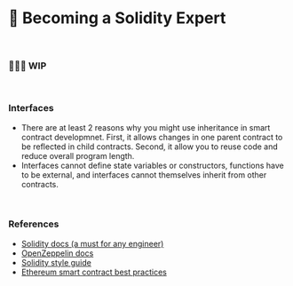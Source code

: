 # 👾 Becoming a Solidity Expert

<br>

### 👩🏼‍🏭 WIP

<br>

### Interfaces

* There are at least 2 reasons why you might use inheritance in smart contract developmnet. First, it allows changes in one parent contract to be reflected in child contracts. Second, it allow you to reuse code and reduce overall program length.
* Interfaces cannot define state variables or constructors, functions have to be external, and interfaces cannot themselves inherit from other contracts.



<br>


### References

* [Solidity docs (a must for any engineer)](https://docs.soliditylang.org/en/v0.8.12/)
* [OpenZeppelin docs](https://docs.openzeppelin.com/)
* [Solidity style guide](https://docs.soliditylang.org/en/latest/style-guide.html)
* [Ethereum smart contract best practices](https://consensys.github.io/smart-contract-best-practices/)

<br>
